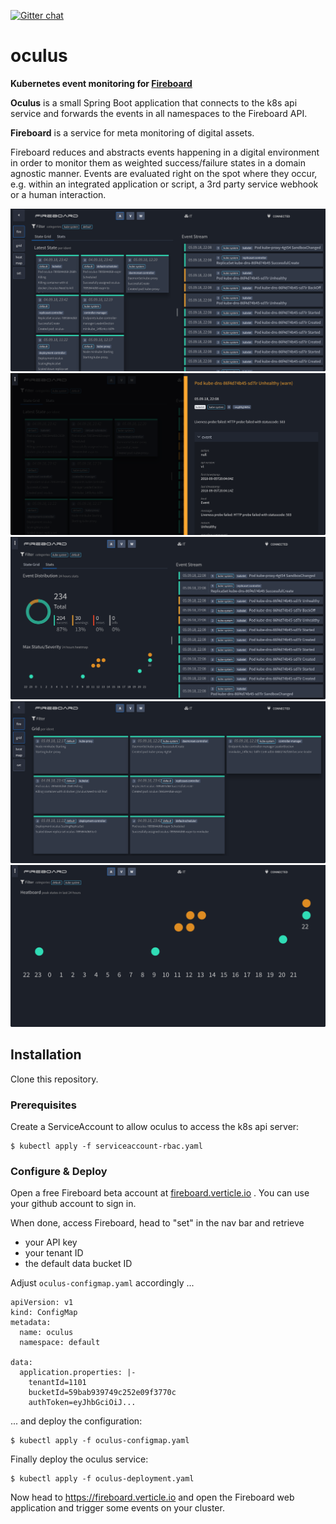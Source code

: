 [![Gitter chat](https://badges.gitter.im/gitterHQ/gitter.png)](https://gitter.im/verticle-io/fireboard)

oculus
======

**Kubernetes event monitoring for [Fireboard](https://fireboard.verticle.io)**

**Oculus** is a small Spring Boot application that connects to the k8s api service and forwards the events in all namespaces to the Fireboard API.

**Fireboard** is a service for meta monitoring of digital assets.

Fireboard reduces and abstracts events happening in a digital environment in order to monitor them as weighted success/failure states in a domain agnostic manner.
Events are evaluated right on the spot where they occur, e.g. within an integrated application or script, a 3rd party service webhook or a human interaction.

<img src="https://raw.githubusercontent.com/verticle-io/oculus/master/images/fireboard-oculus-5.png" alt="Screenshot" style="max-width:100%;">

<img src="https://raw.githubusercontent.com/verticle-io/oculus/master/images/fireboard-oculus-6.png" alt="Screenshot" style="max-width:100%;">

<img src="https://raw.githubusercontent.com/verticle-io/oculus/master/images/fireboard-oculus-7.png" alt="Screenshot" style="max-width:100%;">

<img src="https://raw.githubusercontent.com/verticle-io/oculus/master/images/fireboard-oculus-8.png" alt="Screenshot" style="max-width:100%;">

<img src="https://raw.githubusercontent.com/verticle-io/oculus/master/images/fireboard-oculus-9.png" alt="Screenshot" style="max-width:100%;">





Installation
------------

Clone this repository.

### Prerequisites

Create a ServiceAccount to allow oculus to access the k8s api server:

```
$ kubectl apply -f serviceaccount-rbac.yaml
```


### Configure & Deploy

Open a free Fireboard beta account at [fireboard.verticle.io](https://fireboard.verticle.io) . You can use your github account to sign in.

When done, access Fireboard, head to "set" in the nav bar and retrieve

* your API key
* your tenant ID
* the default data bucket ID


Adjust `oculus-configmap.yaml` accordingly ...


```
apiVersion: v1
kind: ConfigMap
metadata:
  name: oculus
  namespace: default

data:
  application.properties: |-
    tenantId=1101
    bucketId=59bab939749c252e09f3770c
    authToken=eyJhbGciOiJ...

```


... and deploy the configuration:

```
$ kubectl apply -f oculus-configmap.yaml
```


Finally deploy the oculus service:

```
$ kubectl apply -f oculus-deployment.yaml
```

Now head to https://fireboard.verticle.io and open the Fireboard web application and trigger some events on your cluster.
